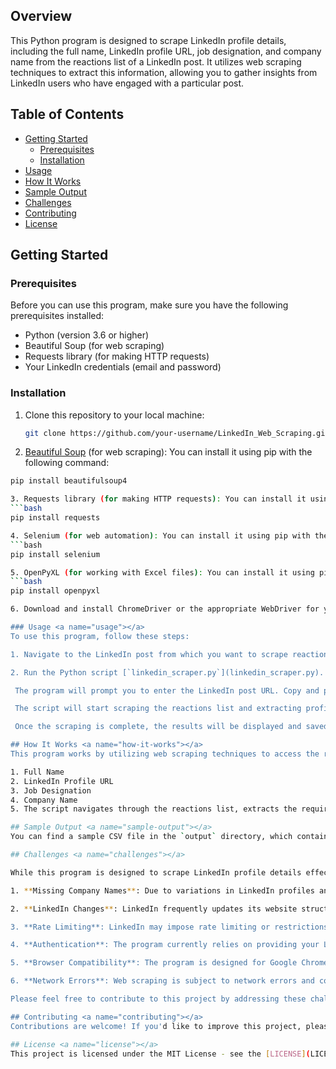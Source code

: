 ## Overview

This Python program is designed to scrape LinkedIn profile details, including the full name, LinkedIn profile URL, job designation, and company name from the reactions list of a LinkedIn post. It utilizes web scraping techniques to extract this information, allowing you to gather insights from LinkedIn users who have engaged with a particular post.

## Table of Contents

- [Getting Started](#getting-started)
  - [Prerequisites](#prerequisites)
  - [Installation](#installation)
- [Usage](#usage)
- [How It Works](#how-it-works)
- [Sample Output](#sample-output)
- [Challenges](#challenges)
- [Contributing](#contributing)
- [License](#license)

## Getting Started <a name="getting-started"></a>

### Prerequisites <a name="prerequisites"></a>

Before you can use this program, make sure you have the following prerequisites installed:

- Python (version 3.6 or higher)
- Beautiful Soup (for web scraping)
- Requests library (for making HTTP requests)
- Your LinkedIn credentials (email and password)

### Installation <a name="installation"></a>

1. Clone this repository to your local machine:

   ```bash
   git clone https://github.com/your-username/LinkedIn_Web_Scraping.git

2. [Beautiful Soup](https://www.crummy.com/software/BeautifulSoup/bs4/doc/) (for web scraping): You can install it using pip with the following command:
  ```bash
  pip install beautifulsoup4

3. Requests library (for making HTTP requests): You can install it using pip with the following command:
```bash
  pip install requests

4. Selenium (for web automation): You can install it using pip with the following command:
```bash
  pip install selenium

5. OpenPyXL (for working with Excel files): You can install it using pip with the following command:
```bash
  pip install openpyxl

6. Download and install ChromeDriver or the appropriate WebDriver for your browser. Make sure to add the WebDriver executable to your system's PATH.

### Usage <a name="usage"></a>
To use this program, follow these steps:

1. Navigate to the LinkedIn post from which you want to scrape reactions.

2. Run the Python script [`linkedin_scraper.py`](linkedin_scraper.py).

   The program will prompt you to enter the LinkedIn post URL. Copy and paste the URL of the post you want to scrape and press Enter.

   The script will start scraping the reactions list and extracting profile details.

   Once the scraping is complete, the results will be displayed and saved to an Excel file for further analysis. The time taken to execute the program is also printed in minutes. Approximately, the sample program took 9-10 mins.

## How It Works <a name="how-it-works"></a>
This program works by utilizing web scraping techniques to access the reactions list of a LinkedIn post. It then extracts the following details from each user's profile:

1. Full Name
2. LinkedIn Profile URL
3. Job Designation
4. Company Name
5. The script navigates through the reactions list, extracts the required information, and stores it in a structured format.

## Sample Output <a name="sample-output"></a>
You can find a sample CSV file in the `output` directory, which contains the scraped profile details from a LinkedIn post.

## Challenges <a name="challenges"></a>

While this program is designed to scrape LinkedIn profile details effectively, there are some challenges and limitations to be aware of:

1. **Missing Company Names**: Due to variations in LinkedIn profiles and formatting, the program may not always extract the company name accurately. It's possible that some profiles won't have a company name, resulting in missing values.

2. **LinkedIn Changes**: LinkedIn frequently updates its website structure and security measures, which can impact the program's ability to scrape data. Ensure that your program is up-to-date and compatible with the current LinkedIn interface.

3. **Rate Limiting**: LinkedIn may impose rate limiting or restrictions on scraping activities. Users should be cautious about exceeding these limits to avoid temporary or permanent account restrictions. There have been pop-ups about security checks that require manual clicks.

4. **Authentication**: The program currently relies on providing your LinkedIn credentials for authentication, which may not be the most secure method. Consider implementing more secure authentication mechanisms for improved privacy.

5. **Browser Compatibility**: The program is designed for Google Chrome. Compatibility with other web browsers may vary, and adjustments may be needed for Firefox, Edge, or Safari users.

6. **Network Errors**: Web scraping is subject to network errors and connectivity issues. The program should include error handling and retries to handle such situations gracefully.

Please feel free to contribute to this project by addressing these challenges or proposing enhancements. Your contributions are valuable in making this program more robust and reliable.

## Contributing <a name="contributing"></a>
Contributions are welcome! If you'd like to improve this project, please fork the repository and create a pull request. Feel free to open issues for bug reports or feature requests.

## License <a name="license"></a>
This project is licensed under the MIT License - see the [LICENSE](LICENSE) file for details.
